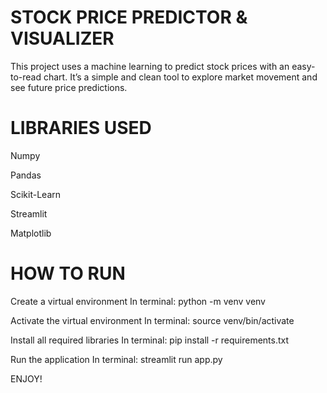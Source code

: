 # STOCK PRICE PREDICTOR & VISUALIZER
This project uses a machine learning to predict stock prices with an easy-to-read chart.
It’s a simple and clean tool to explore market movement and see future price predictions.

# LIBRARIES USED

Numpy

Pandas

Scikit-Learn

Streamlit

Matplotlib

# HOW TO RUN

Create a virtual environment
In terminal:
python -m venv venv

Activate the virtual environment
In terminal:
source venv/bin/activate

Install all required libraries
In terminal:
pip install -r requirements.txt

Run the application
In terminal:
streamlit run app.py

ENJOY!
